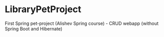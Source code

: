 # LibraryPetProject
First Spring pet-project (Alishev Spring course) - CRUD webapp (without Spring Boot and Hibernate)
